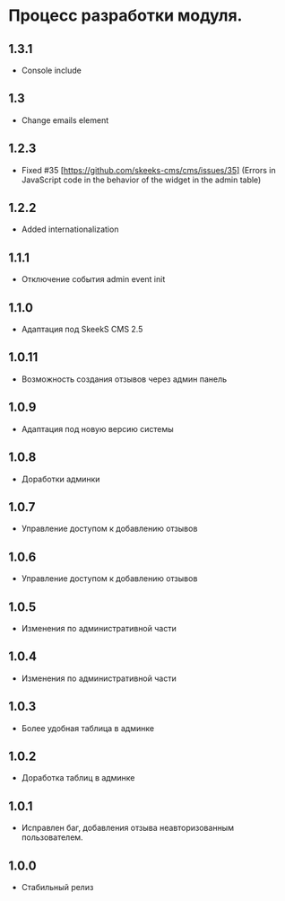 Процесс разработки модуля.
==============

1.3.1
-----------------
 * Console include

1.3
-----------------
 * Change emails element

1.2.3
-----------------
  * Fixed #35 [https://github.com/skeeks-cms/cms/issues/35] (Errors in JavaScript code in the behavior of the widget in the admin table)

1.2.2
-----------------
  * Added internationalization

1.1.1
-----------------
  * Отключение события admin event init

1.1.0
-----------------
  * Адаптация под SkeekS CMS 2.5

1.0.11
-----------------
  * Возможность создания отзывов через админ панель

1.0.9
-----------------
  * Адаптация под новую версию системы

1.0.8
-----------------
  * Доработки админки

1.0.7
-----------------
  * Управление доступом к добавлению отзывов

1.0.6
-----------------
  * Управление доступом к добавлению отзывов

1.0.5
-----------------
  * Изменения по административной части

1.0.4
-----------------
  * Изменения по административной части

1.0.3
-----------------
  * Более удобная таблица в админке
  
1.0.2
-----------------
  * Доработка таблиц в админке
  
1.0.1
-----------------
  * Исправлен баг, добавления отзыва неавторизованным пользователем.
  
1.0.0
-----------------
  * Стабильный релиз
